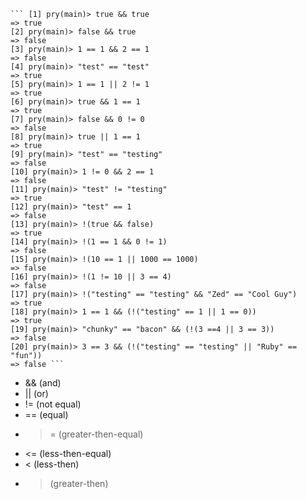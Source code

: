 ````
``` [1] pry(main)> true && true
=> true
[2] pry(main)> false && true
=> false
[3] pry(main)> 1 == 1 && 2 == 1
=> false
[4] pry(main)> "test" == "test"
=> true
[5] pry(main)> 1 == 1 || 2 != 1
=> true
[6] pry(main)> true && 1 == 1
=> true
[7] pry(main)> false && 0 != 0
=> false
[8] pry(main)> true || 1 == 1
=> true
[9] pry(main)> "test" == "testing"
=> false
[10] pry(main)> 1 != 0 && 2 == 1
=> false
[11] pry(main)> "test" != "testing"
=> true
[12] pry(main)> "test" == 1
=> false
[13] pry(main)> !(true && false)
=> true
[14] pry(main)> !(1 == 1 && 0 != 1)
=> false
[15] pry(main)> !(10 == 1 || 1000 == 1000)
=> false
[16] pry(main)> !(1 != 10 || 3 == 4)
=> false
[17] pry(main)> !("testing" == "testing" && "Zed" == "Cool Guy")
=> true
[18] pry(main)> 1 == 1 && (!("testing" == 1 || 1 == 0))
=> true
[19] pry(main)> "chunky" == "bacon" && (!(3 ==4 || 3 == 3))
=> false
[20] pry(main)> 3 == 3 && (!("testing" == "testing" || "Ruby" == "fun"))
=> false ```
````

* && (and)
* || (or)
* != (not equal)
* == (equal)
* >= (greater-then-equal)
* <= (less-then-equal)
* < (less-then)
* > (greater-then)
